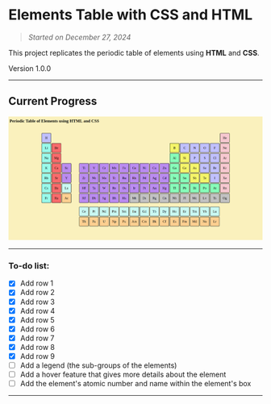 # Elements Table with CSS and HTML

>_Started on December 27, 2024_

This project replicates the periodic table of elements using **HTML**  and **CSS**.

Version 1.0.0
___

## Current Progress

![table-of-elements](/images/finalPart.png)

___

### To-do list:

- [x] Add row 1
- [x] Add row 2
- [x] Add row 3
- [x] Add row 4
- [x] Add row 5
- [x] Add row 6
- [x] Add row 7
- [x] Add row 8
- [x] Add row 9
- [ ] Add a legend (the sub-groups of the elements)
- [ ] Add a hover feature that gives more details about the element
- [ ] Add the element's atomic number and name within the element's box

___

